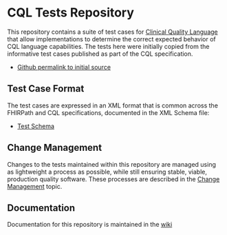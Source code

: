 # CQL Tests Repository

This repository contains a suite of test cases for [Clinical Quality Language](http://cql.hl7.org) that allow implementations to determine the correct expected behavior of CQL language capabilities. The tests here were initially copied from the informative test cases published as part of the CQL specification. 

* [Github permalink to initial source](https://github.com/HL7/cql/tree/v1.5.2/tests)

## Test Case Format

The test cases are expressed in an XML format that is common across the FHIRPath and CQL specifications, documented in the XML Schema file:

* [Test Schema](tests/testSchema.xsd)

## Change Management

Changes to the tests maintained within this repository are managed using as lightweight a process as possible, while still ensuring stable, viable, production quality software. These processes are described in the [Change Management](CHANGE_MANAGEMENT.md) topic.

## Documentation

Documentation for this repository is maintained in the [wiki](https://github.com/cqframework/cql-tests/wiki)
